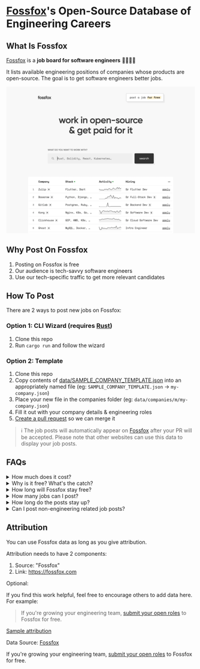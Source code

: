 # [Fossfox](https://fossfox.com/)'s Open-Source Database of Engineering Careers

## What Is Fossfox

[Fossfox](https://fossfox.com/) is a **job board for software engineers** 👩‍💻👨‍💻

It lists available engineering positions of companies whose products are open-source. The goal is to get software engineers better jobs.

[![Fossfox](static/img/fossfox.webp)](https://fossfox.com/)

## Why Post On Fossfox

1. Posting on Fossfox is free
1. Our audience is tech-savvy software engineers
1. Use our tech-specific traffic to get more relevant candidates

## How To Post

There are 2 ways to post new jobs on Fossfox:

### Option 1: CLI Wizard (requires [Rust](https://www.rust-lang.org/tools/install))

1. Clone this repo
1. Run `cargo run` and follow the wizard

### Option 2: Template

1. Clone this repo
1. Copy contents of [data/SAMPLE_COMPANY_TEMPLATE.json](data/SAMPLE_COMPANY_TEMPLATE.json) into an appropriately named file (eg: `SAMPLE_COMPANY_TEMPLATE.json` → `my-company.json`)
1. Place your new file in the companies folder (eg: `data/companies/m/my-company.json`)
1. Fill it out with your company details & engineering roles
1. [Create a pull request](https://docs.github.com/en/pull-requests/collaborating-with-pull-requests/proposing-changes-to-your-work-with-pull-requests/creating-a-pull-request) so we can merge it

> ℹ️ The job posts will automatically appear on [Fossfox](https://fossfox.com/) after your PR will be accepted. Please note that other websites can use this data to display your job posts.

## FAQs

<details>
  <summary>How much does it cost?</summary>
  Free.
</details>

<details>
  <summary>Why is it free? What's the catch?</summary>
  Our homepage has a limit on how many positions it shows at once. For more visibility we are offering <a href="mailto:support@fossfox.com">sponsored posts</a>.
</details>

<details>
  <summary>How long will Fossfox stay free?</summary>
  Forever.
</details>

<details>
  <summary>How many jobs can I post?</summary>
  Unlimited, as long as they're all part of your engineering team.
</details>

<details>
  <summary>How long do the posts stay up?</summary>
  30 days. After that you can update the timestamp to extend for another 30 days.
</details>

<details>
  <summary>Can I post non-engineering related job posts?</summary>
  No. This job board is for tech-only positions.
</details>

## Attribution

You can use Fossfox data as long as you give attribution.

Attribution needs to have 2 components:

1. Source: "Fossfox"
2. Link: https://fossfox.com

Optional:

If you find this work helpful, feel free to encourage others to add data here. For example:

> If you're growing your engineering team, [submit your open roles](https://github.com/fossfox-com/fossfox) to Fossfox for free.

<ins>Sample attribution</ins>

Data Source: [Fossfox](https://fossfox.com)

If you're growing your engineering team, [submit your open roles](https://github.com/fossfox-com/fossfox) to Fossfox for free.
